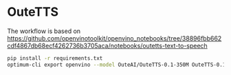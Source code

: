 # OuteTTS 
The workflow is based on  https://github.com/openvinotoolkit/openvino_notebooks/tree/38896fbb662cdf4867db68ecf4262736b3705aca/notebooks/outetts-text-to-speech

```bash
pip install -r requirements.txt
optimum-cli export openvino --model OuteAI/OuteTTS-0.1-350M OuteTTS-0.1-350M-ov --task text-generation-with-past  
```